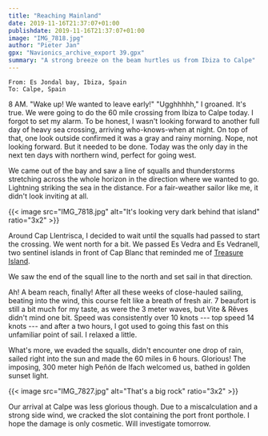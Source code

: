 ```yaml
---
title: "Reaching Mainland"
date: 2019-11-16T21:37:07+01:00
publishdate: 2019-11-16T21:37:07+01:00
image: "IMG_7818.jpg"
author: "Pieter Jan"
gpx: "Navionics_archive_export 39.gpx"
summary: "A strong breeze on the beam hurtles us from Ibiza to Calpe"
---
```


`From: Es Jondal bay, Ibiza, Spain`<br/>
`To: Calpe, Spain`

8 AM. "Wake up! We wanted to leave early!" "Ugghhhhh," I groaned. It's true. We were going to do the 60 mile crossing from Ibiza to Calpe today. I forgot to set my alarm. To be honest, I wasn't looking forward to another full day of heavy sea crossing, arriving who-knows-when at night. On top of that, one look outside confirmed it was a gray and rainy morning. Nope, not looking forward. But it needed to be done. Today was the only day in the next ten days with northern wind, perfect for going west.

We came out of the bay and saw a line of squalls and thunderstorms stretching across the whole horizon in the direction where we wanted to go. Lightning striking the sea in the distance. For a fair-weather sailor like me, it didn't look inviting at all.

{{< image src="IMG_7818.jpg" alt="It's looking very dark behind that island" ratio="3x2" >}}

Around Cap Llentrisca, I decided to wait until the squalls had passed to start the crossing. We went north for a bit. We passed Es Vedra and Es Vedranell, two sentinel islands in front of Cap Blanc that reminded me of [Treasure Island](https://www.gutenberg.org/ebooks/120).

We saw the end of the squall line to the north and set sail in that direction.

Ah! A beam reach, finally! After all these weeks of close-hauled sailing, beating into the wind, this course felt like a breath of fresh air. 7 beaufort is still a bit much for my taste, as were the 3 meter waves, but Vite & Rêves didn't mind one bit. Speed was consistently over 10 knots --- top speed 14 knots --- and after a two hours, I got used to going this fast on this unfamiliar point of sail. I relaxed a little.

What's more, we evaded the squalls, didn't encounter one drop of rain, sailed right into the sun and made the 60 miles in 6 hours. Glorious! The imposing, 300 meter high Peñón de Ifach welcomed us, bathed in golden sunset light.

{{< image src="IMG_7827.jpg" alt="That's a big rock" ratio="3x2" >}}

Our arrival at Calpe was less glorious though. Due to a miscalculation and a strong side wind, we cracked the slot containing the port front porthole. I hope the damage is only cosmetic. Will investigate tomorrow.

